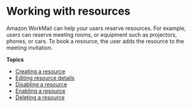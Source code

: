 # Working with resources<a name="resources_overview"></a>

 Amazon WorkMail can help your users reserve resources\. For example, users can reserve meeting rooms, or equipment such as projectors, phones, or cars\. To book a resource, the user adds the resource to the meeting invitation\. 

**Topics**
+ [Creating a resource](create_resource.md)
+ [Editing resource details](edit_resource.md)
+ [Disabling a resource](disable-resource.md)
+ [Enabling a resource](enable-resource.md)
+ [Deleting a resource](remove_resource.md)